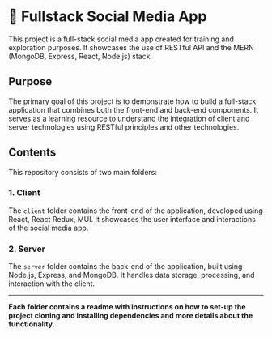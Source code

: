 # 📖 Fullstack Social Media App

This project is a full-stack social media app created for training and exploration purposes. It showcases the use of RESTful API and the MERN (MongoDB, Express, React, Node.js) stack.

## Purpose

The primary goal of this project is to demonstrate how to build a full-stack application that combines both the front-end and back-end components. It serves as a learning resource to understand the integration of client and server technologies using RESTful principles and other technologies.

## Contents

This repository consists of two main folders:

### 1. Client

The `client` folder contains the front-end of the application, developed using React, React Redux, MUI. It showcases the user interface and interactions of the social media app.

### 2. Server

The `server` folder contains the back-end of the application, built using Node.js, Express, and MongoDB. It handles data storage, processing, and interaction with the client.

---

**Each folder contains a readme with instructions on how to set-up the project cloning and installing dependencies and more details about the functionality.**
